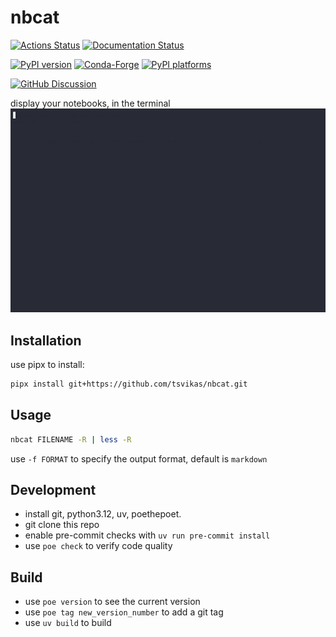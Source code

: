 # nbcat

[![Actions Status][actions-badge]][actions-link]
[![Documentation Status][rtd-badge]][rtd-link]

[![PyPI version][pypi-version]][pypi-link]
[![Conda-Forge][conda-badge]][conda-link]
[![PyPI platforms][pypi-platforms]][pypi-link]

[![GitHub Discussion][github-discussions-badge]][github-discussions-link]

<!-- SPHINX-START -->

<!-- prettier-ignore-start -->
[actions-badge]:            https://github.com/tsvikas/nbcat/workflows/CI/badge.svg
[actions-link]:             https://github.com/tsvikas/nbcat/actions
[conda-badge]:              https://img.shields.io/conda/vn/conda-forge/nbcat
[conda-link]:               https://github.com/conda-forge/nbcat-feedstock
[github-discussions-badge]: https://img.shields.io/static/v1?label=Discussions&message=Ask&color=blue&logo=github
[github-discussions-link]:  https://github.com/tsvikas/nbcat/discussions
[pypi-link]:                https://pypi.org/project/nbcat/
[pypi-platforms]:           https://img.shields.io/pypi/pyversions/nbcat
[pypi-version]:             https://img.shields.io/pypi/v/nbcat
[rtd-badge]:                https://readthedocs.org/projects/nbcat/badge/?version=latest
[rtd-link]:                 https://nbcat.readthedocs.io/en/latest/?badge=latest

<!-- prettier-ignore-end -->

display your notebooks, in the terminal ![Demo](assets/DEMO.gif)

## Installation

use pipx to install:

```bash
pipx install git+https://github.com/tsvikas/nbcat.git
```

## Usage

```bash
nbcat FILENAME -R | less -R
```

use `-f FORMAT` to specify the output format, default is `markdown`

## Development

- install git, python3.12, uv, poethepoet.
- git clone this repo
- enable pre-commit checks with `uv run pre-commit install`
- use `poe check` to verify code quality

## Build

- use `poe version` to see the current version
- use `poe tag new_version_number` to add a git tag
- use `uv build` to build
